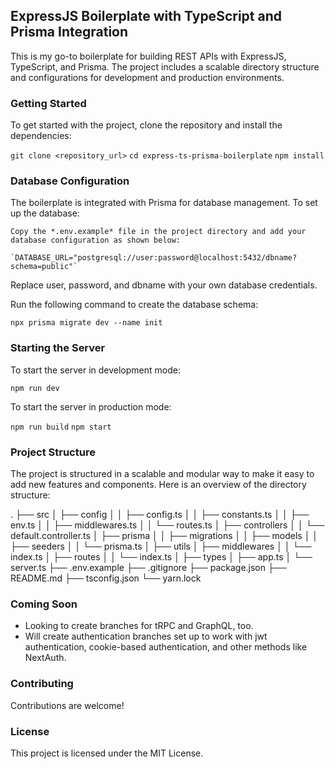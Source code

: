 ## ExpressJS Boilerplate with TypeScript and Prisma Integration

This is my go-to boilerplate for building REST APIs with ExpressJS, TypeScript, and Prisma. The project includes a scalable directory structure and configurations for development and production environments.

### Getting Started

To get started with the project, clone the repository and install the dependencies:

`git clone <repository_url>`
`cd express-ts-prisma-boilerplate`
`npm install`

### Database Configuration

The boilerplate is integrated with Prisma for database management. To set up the database:

    Copy the *.env.example* file in the project directory and add your database configuration as shown below:

    `DATABASE_URL="postgresql://user:password@localhost:5432/dbname?schema=public"`

Replace user, password, and dbname with your own database credentials.

Run the following command to create the database schema:

`npx prisma migrate dev --name init`

### Starting the Server

To start the server in development mode:

`npm run dev`

To start the server in production mode:

`npm run build`
`npm start`

### Project Structure

The project is structured in a scalable and modular way to make it easy to add new features and components. Here is an overview of the directory structure:

.
├── src
│ ├── config
│ │ ├── config.ts
│ │ ├── constants.ts
│ │ ├── env.ts
│ │ ├── middlewares.ts
│ │ └── routes.ts
│ ├── controllers
│ │ └── default.controller.ts
│ ├── prisma
│ │ ├── migrations
│ │ ├── models
│ │ ├── seeders
│ │ └── prisma.ts
│ ├── utils
│ ├── middlewares
│ │ └── index.ts
│ ├── routes
│ │ └── index.ts
│ ├── types
│ ├── app.ts
│ └── server.ts
├── .env.example
├── .gitignore
├── package.json
├── README.md
├── tsconfig.json
└── yarn.lock

### Coming Soon

- Looking to create branches for tRPC and GraphQL, too.
- Will create authentication branches set up to work with jwt authentication, cookie-based authentication, and other methods like NextAuth.

### Contributing

Contributions are welcome!

### License

This project is licensed under the MIT License.
